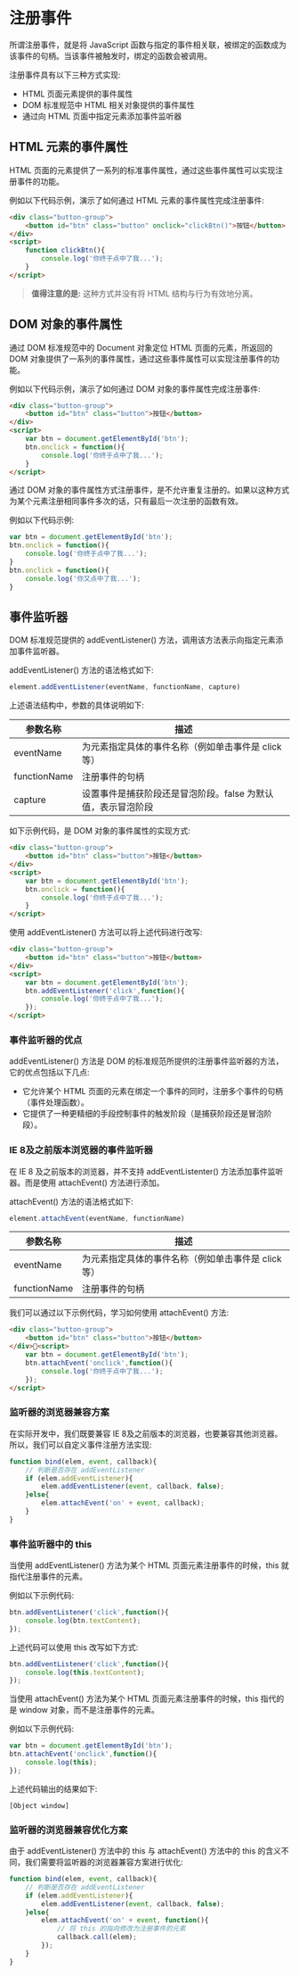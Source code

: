 # 注册事件

所谓注册事件，就是将 JavaScript 函数与指定的事件相关联，被绑定的函数成为该事件的句柄。当该事件被触发时，绑定的函数会被调用。
注册事件具有以下三种方式实现:- HTML 页面元素提供的事件属性
- DOM 标准规范中 HTML 相关对象提供的事件属性- 通过向 HTML 页面中指定元素添加事件监听器## HTML 元素的事件属性HTML 页面的元素提供了一系列的标准事件属性，通过这些事件属性可以实现注册事件的功能。例如以下代码示例，演示了如何通过 HTML 元素的事件属性完成注册事件:

```html
<div class="button-group">    <button id="btn" class="button" onclick="clickBtn()">按钮</button></div><script>    function clickBtn(){        console.log('你终于点中了我...');    }</script>
```

> **值得注意的是:** 这种方式并没有将 HTML 结构与行为有效地分离。

## DOM 对象的事件属性

通过 DOM 标准规范中的 Document 对象定位 HTML 页面的元素，所返回的 DOM 对象提供了一系列的事件属性，通过这些事件属性可以实现注册事件的功能。

例如以下代码示例，演示了如何通过 DOM 对象的事件属性完成注册事件:

```html
<div class="button-group">    <button id="btn" class="button">按钮</button></div><script>    var btn = document.getElementById('btn');
    btn.onclick = function(){
        console.log('你终于点中了我...');
    }</script>
```

通过 DOM 对象的事件属性方式注册事件，是不允许重复注册的。如果以这种方式为某个元素注册相同事件多次的话，只有最后一次注册的函数有效。

例如以下代码示例:

```javascript
var btn = document.getElementById('btn');
btn.onclick = function(){
    console.log('你终于点中了我...');
}
btn.onclick = function(){
    console.log('你又点中了我...');
}
```

## 事件监听器

DOM 标准规范提供的 addEventListener() 方法，调用该方法表示向指定元素添加事件监听器。

addEventListener() 方法的语法格式如下:

```javascript
element.addEventListener(eventName, functionName, capture)
```

上述语法结构中，参数的具体说明如下:

| 参数名称 | 描述 |
| --- | --- |
| eventName | 为元素指定具体的事件名称（例如单击事件是 click 等）|
| functionName | 注册事件的句柄 |
| capture | 设置事件是捕获阶段还是冒泡阶段。false 为默认值，表示冒泡阶段 |

如下示例代码，是 DOM 对象的事件属性的实现方式:

```html
<div class="button-group">    <button id="btn" class="button">按钮</button></div><script>    var btn = document.getElementById('btn');
    btn.onclick = function(){
        console.log('你终于点中了我...');
    }</script>
```

使用 addEventListener() 方法可以将上述代码进行改写:

```html
<div class="button-group">    <button id="btn" class="button">按钮</button></div><script>    var btn = document.getElementById('btn');
    btn.addEventListener('click',function(){
    	console.log('你终于点中了我...');
    });</script>
```

### 事件监听器的优点

addEventListener() 方法是 DOM 的标准规范所提供的注册事件监听器的方法，它的优点包括以下几点:

- 它允许某个 HTML 页面的元素在绑定一个事件的同时，注册多个事件的句柄（事件处理函数）。
- 它提供了一种更精细的手段控制事件的触发阶段（是捕获阶段还是冒泡阶段）。

### IE 8及之前版本浏览器的事件监听器

在 IE 8 及之前版本的浏览器，并不支持 addEventListenter() 方法添加事件监听器。而是使用 attachEvent() 方法进行添加。

attachEvent() 方法的语法格式如下:

```javascript
element.attachEvent(eventName, functionName)
```

| 参数名称 | 描述 |
| --- | --- |
| eventName | 为元素指定具体的事件名称（例如单击事件是 click 等）|
| functionName | 注册事件的句柄 |

我们可以通过以下示例代码，学习如何使用 attachEvent() 方法:

```html
<div class="button-group">
    <button id="btn" class="button">按钮</button>
</div><script>
    var btn = document.getElementById('btn');
    btn.attachEvent('onclick',function(){
        console.log('你终于点中了我...');
    });
</script>
```

### 监听器的浏览器兼容方案

在实际开发中，我们既要兼容 IE 8及之前版本的浏览器，也要兼容其他浏览器。所以，我们可以自定义事件注册方法实现:

```javascript
function bind(elem, event, callback){
	// 判断是否存在 addEventListener
	if (elem.addEventListener){
		elem.addEventListener(event, callback, false);
	}else{
		elem.attachEvent('on' + event, callback);
	}
}
```

### 事件监听器中的 this

当使用 addEventListener() 方法为某个 HTML 页面元素注册事件的时候，this 就指代注册事件的元素。

例如以下示例代码:

```javascript
btn.addEventListener('click',function(){
    console.log(btn.textContent);
});
```

上述代码可以使用 this 改写如下方式:

```javascript
btn.addEventListener('click',function(){
    console.log(this.textContent);
});
```

当使用 attachEvent() 方法为某个 HTML 页面元素注册事件的时候，this 指代的是 window 对象，而不是注册事件的元素。

例如以下示例代码:

```javascript
var btn = document.getElementById('btn');
btn.attachEvent('onclick',function(){
    console.log(this);
});
```

上述代码输出的结果如下:

```
[Object window]
```

### 监听器的浏览器兼容优化方案

由于 addEventListener() 方法中的 this 与 attachEvent() 方法中的 this 的含义不同，我们需要将监听器的浏览器兼容方案进行优化:

```javascript
function bind(elem, event, callback){
    // 判断是否存在 addEventListener
    if (elem.addEventListener){
        elem.addEventListener(event, callback, false);
    }else{
        elem.attachEvent('on' + event, function(){
            // 将 this 的指向修改为注册事件的元素
            callback.call(elem);
        });
    }
}
```